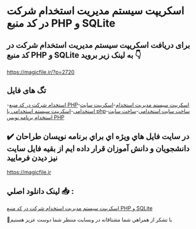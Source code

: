 # اسکریپت سیستم مدیریت استخدام شرکت در کد منبع PHP و SQLite

## برای دریافت اسکریپت سیستم مدیریت استخدام شرکت در کد منبع PHP و SQLite به لینک زیر بروید 👇

https://magicfile.ir/?p=2720

## تگ های فایل

-[استخدام شرکت در کد منبع PHP](https://magicfile.ir/product/%d8%a7%d8%b3%da%a9%d8%b1%db%8c%d9%be%d8%aa%d8%b3%db%8c%d8%b3%d8%aa%d9%85-%d9%85%d8%af%db%8c%d8%b1%db%8c%d8%aa-%d8%a7%d8%b3%d8%aa%d8%ae%d8%af%d8%a7%d9%85-%d8%b4%d8%b1%da%a9%d8%aa-%d8%af%d8%b1-%da%a9%d8%af-%d9%85%d9%86%d8%a8%d8%b9-php/)-[اسکریپت سیستم مدیریت استخدام](https://magicfile.ir/product/%d8%a7%d8%b3%da%a9%d8%b1%db%8c%d9%be%d8%aa%d8%b3%db%8c%d8%b3%d8%aa%d9%85-%d9%85%d8%af%db%8c%d8%b1%db%8c%d8%aa-%d8%a7%d8%b3%d8%aa%d8%ae%d8%af%d8%a7%d9%85-%d8%b4%d8%b1%da%a9%d8%aa-%d8%af%d8%b1-%da%a9%d8%af-%d9%85%d9%86%d8%a8%d8%b9-php/)-[اسکریپت سایت استخدامی](https://magicfile.ir/product/%d8%a7%d8%b3%da%a9%d8%b1%db%8c%d9%be%d8%aa%d8%b3%db%8c%d8%b3%d8%aa%d9%85-%d9%85%d8%af%db%8c%d8%b1%db%8c%d8%aa-%d8%a7%d8%b3%d8%aa%d8%ae%d8%af%d8%a7%d9%85-%d8%b4%d8%b1%da%a9%d8%aa-%d8%af%d8%b1-%da%a9%d8%af-%d9%85%d9%86%d8%a8%d8%b9-php/)-[اسکریپت سیستم استخدامی با php](https://magicfile.ir/product/%d8%a7%d8%b3%da%a9%d8%b1%db%8c%d9%be%d8%aa%d8%b3%db%8c%d8%b3%d8%aa%d9%85-%d9%85%d8%af%db%8c%d8%b1%db%8c%d8%aa-%d8%a7%d8%b3%d8%aa%d8%ae%d8%af%d8%a7%d9%85-%d8%b4%d8%b1%da%a9%d8%aa-%d8%af%d8%b1-%da%a9%d8%af-%d9%85%d9%86%d8%a8%d8%b9-php/)-[ساخت سایت استخدامی](https://magicfile.ir/product/%d8%a7%d8%b3%da%a9%d8%b1%db%8c%d9%be%d8%aa%d8%b3%db%8c%d8%b3%d8%aa%d9%85-%d9%85%d8%af%db%8c%d8%b1%db%8c%d8%aa-%d8%a7%d8%b3%d8%aa%d8%ae%d8%af%d8%a7%d9%85-%d8%b4%d8%b1%da%a9%d8%aa-%d8%af%d8%b1-%da%a9%d8%af-%d9%85%d9%86%d8%a8%d8%b9-php/)-[ساخت سایت استخدام برنامه نویس PHP](https://magicfile.ir/product/%d8%a7%d8%b3%da%a9%d8%b1%db%8c%d9%be%d8%aa%d8%b3%db%8c%d8%b3%d8%aa%d9%85-%d9%85%d8%af%db%8c%d8%b1%db%8c%d8%aa-%d8%a7%d8%b3%d8%aa%d8%ae%d8%af%d8%a7%d9%85-%d8%b4%d8%b1%da%a9%d8%aa-%d8%af%d8%b1-%da%a9%d8%af-%d9%85%d9%86%d8%a8%d8%b9-php/)

## ✔️ در سايت فايل هاي ويژه اي براي برنامه نويسان طراحان دانشجويان و دانش آموزان قرار داده ايم از بقيه فايل سايت نيز ديدن فرماييد

https://magicfile.ir


## لينک دانلود اصلي 📥 :

[اسکریپت سیستم مدیریت استخدام شرکت در کد منبع PHP و SQLite](https://magicfile.ir/product/%d8%a7%d8%b3%da%a9%d8%b1%db%8c%d9%be%d8%aa%d8%b3%db%8c%d8%b3%d8%aa%d9%85-%d9%85%d8%af%db%8c%d8%b1%db%8c%d8%aa-%d8%a7%d8%b3%d8%aa%d8%ae%d8%af%d8%a7%d9%85-%d8%b4%d8%b1%da%a9%d8%aa-%d8%af%d8%b1-%da%a9%d8%af-%d9%85%d9%86%d8%a8%d8%b9-php/) 


🙏با تشکر از همراهي شما مشتاقانه در وبسایت منتظر شما دوست عزیز هستیم

